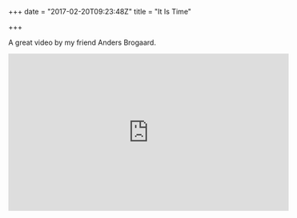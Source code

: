 +++
date = "2017-02-20T09:23:48Z"
title = "It Is Time"

+++

A great video by my friend Anders Brogaard.

<div class="videoWrapper">
  <iframe width="560" height="315" src="https://www.youtube.com/embed/SlHh-Fb1J5k" frameborder="0" allowfullscreen></iframe>
</div>

